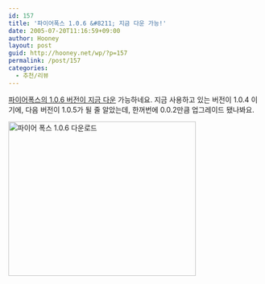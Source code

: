 ```yaml
---
id: 157
title: '파이어폭스 1.0.6 &#8211; 지금 다운 가능!'
date: 2005-07-20T11:16:59+09:00
author: Hooney
layout: post
guid: http://hooney.net/wp/?p=157
permalink: /post/157
categories:
  - 추천/리뷰
---
```

[파이어폭스의 1.0.6 버전이 지금 다운](http://www.mozilla.org/products/firefox/start/) 가능하네요. 지금 사용하고 있는 버전이 1.0.4 이기에, 다음 버전이 1.0.5가 될 줄 알았는데, 한꺼번에 0.0.2만큼 업그레이드 됐나봐요.

<img src="/files/img/2006-07/firefox1.0.6.png" width="372" height="307" alt="파이어 폭스 1.0.6 다운로드" />